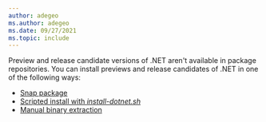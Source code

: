 ```yaml
---
author: adegeo
ms.author: adegeo
ms.date: 09/27/2021
ms.topic: include
---
```


Preview and release candidate versions of .NET aren't available in package repositories. You can install previews and release candidates of .NET in one of the following ways:

- [Snap package](../linux-snap.md)
- [Scripted install with _install-dotnet.sh_](../linux-scripted-manual.md#scripted-install)
- [Manual binary extraction](../linux-scripted-manual.md#manual-install)
